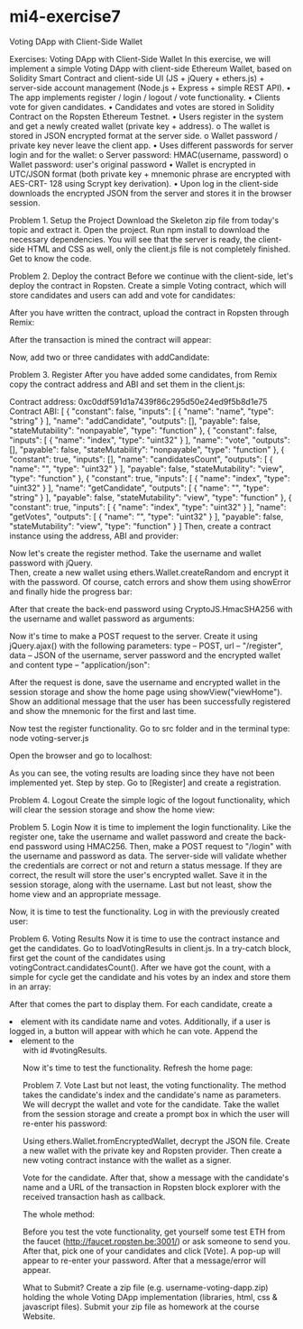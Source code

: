 # mi4-exercise7
Voting DApp with Client-Side Wallet

Exercises: Voting DApp with Client-Side Wallet
In this exercise, we will implement a simple Voting DApp with client-side Ethereum Wallet, based on Solidity Smart Contract and client-side UI (JS + jQuery + ethers.js) + server-side account management (Node.js + Express + simple REST API).
•	The app implements register / login / logout / vote functionality.
•	Clients vote for given candidates.
•	Candidates and votes are stored in Solidity Contract on the Ropsten Ethereum Testnet.
•	Users register in the system and get a newly created wallet (private key + address).
o	The wallet is stored in JSON encrypted format at the server side.
o	Wallet password / private key never leave the client app.
•	Uses different passwords for server login and for the wallet:
o	Server password: HMAC(username, password)
o	Wallet password: user's original password
•	Wallet is encrypted in UTC/JSON format (both private key + mnemonic phrase are encrypted with AES-CRT- 128 using Scrypt key derivation).
•	Upon log in the client-side downloads the encrypted JSON from the server and stores it in the browser session.
 
Problem 1.	Setup the Project
Download the Skeleton zip file from today's topic and extract it. Open the project. Run npm install to download the necessary dependencies. You will see that the server is ready, the client-side HTML and CSS as well, only the client.js file is not completely finished. 
Get to know the code.
 
 
Problem 2.	Deploy the contract
Before we continue with the client-side, let's deploy the contract in Ropsten. Create a simple Voting contract, which will store candidates and users can add and vote for candidates:
 
After you have written the contract, upload the contract in Ropsten through Remix:
 
 
 
After the transaction is mined the contract will appear:
 
Now, add two or three candidates with addCandidate:
 
Problem 3.	Register
After you have added some candidates, from Remix copy the contract address and ABI and set them in the client.js:
 
Contract address:
0xc0ddf591d1a7439f86c295d50e24ed9f5b8d1e75
Contract ABI:
[
	{
		"constant": false,
		"inputs": [
			{
				"name": "name",
				"type": "string"
			}
		],
		"name": "addCandidate",
		"outputs": [],
		"payable": false,
		"stateMutability": "nonpayable",
		"type": "function"
	},
	{
		"constant": false,
		"inputs": [
			{
				"name": "index",
				"type": "uint32"
			}
		],
		"name": "vote",
		"outputs": [],
		"payable": false,
		"stateMutability": "nonpayable",
		"type": "function"
	},
	{
		"constant": true,
		"inputs": [],
		"name": "candidatesCount",
		"outputs": [
			{
				"name": "",
				"type": "uint32"
			}
		],
		"payable": false,
		"stateMutability": "view",
		"type": "function"
	},
	{
		"constant": true,
		"inputs": [
			{
				"name": "index",
				"type": "uint32"
			}
		],
		"name": "getCandidate",
		"outputs": [
			{
				"name": "",
				"type": "string"
			}
		],
		"payable": false,
		"stateMutability": "view",
		"type": "function"
	},
	{
		"constant": true,
		"inputs": [
			{
				"name": "index",
				"type": "uint32"
			}
		],
		"name": "getVotes",
		"outputs": [
			{
				"name": "",
				"type": "uint32"
			}
		],
		"payable": false,
		"stateMutability": "view",
		"type": "function"
	}
]
Then, create a contract instance using the address, ABI and provider:
 
Now let's create the register method. Take the username and wallet password with jQuery.  
Then, create a new wallet using ethers.Wallet.createRandom and encrypt it with the password. Of course, catch errors and show them using showError and finally hide the progress bar:
 
After that create the back-end password using CryptoJS.HmacSHA256 with the username and wallet password as arguments:
 
Now it's time to make a POST request to the server. Create it using jQuery.ajax() with the following parameters:
type – POST, url – "/register", data – JSON of the username, server password and the encrypted wallet and content type – "application/json":
 
After the request is done, save the username and encrypted wallet in the session storage and show the home page using showView("viewHome"). Show an additional message that the user has been successfully registered and show the mnemonic for the first and last time.
 
Now test the register functionality.  Go to src folder and in the terminal type:
node voting-server.js
 
Open the browser and go to localhost:
 
As you can see, the voting results are loading since they have not been implemented yet. Step by step. Go to [Register] and create a registration.
 
 
Problem 4.	Logout
Create the simple logic of the logout functionality, which will clear the session storage and show the home view:
 
Problem 5.	Login
Now it is time to implement the login functionality. Like the register one, take the username and wallet password and create the back-end password using HMAC256. Then, make a POST request to "/login" with the username and password as data. The server-side will validate whether the credentials are correct or not and return a status message. If they are correct, the result will store the user's encrypted wallet. Save it in the session storage, along with the username. Last but not least, show the home view and an appropriate message.
 
Now, it is time to test the functionality. Log in with the previously created user:
 
Problem 6.	Voting Results
Now it is time to use the contract instance and get the candidates. Go to loadVotingResults in client.js. In a try-catch block, first get the count of the candidates using votingContract.candidatesCount(). After we have got the count, with a simple for cycle get the candidate and his votes by an index and store them in an array:
 
After that comes the part to display them. For each candidate, create a <li> element with its candidate name and votes. Additionally, if a user is logged in, a button will appear with which he can vote. Append the <li> element to the <ul> with id #votingResults.
 
Now it's time to test the functionality. Refresh the home page:
 
Problem 7.	Vote
Last but not least, the voting functionality. The method takes the candidate's index and the candidate's name as parameters. We will decrypt the wallet and vote for the candidate.
Take the wallet from the session storage and create a prompt box in which the user will re-enter his password:
 
Using ethers.Wallet.fromEncryptedWallet, decrypt the JSON file. Create a new wallet with the private key and Ropsten provider. Then create a new voting contract instance with the wallet as a signer.
 
Vote for the candidate. After that, show a message with the candidate's name and a URL of the transaction in Ropsten block explorer with the received transaction hash as callback.
 
The whole method:
 
Before you test the vote functionality, get yourself some test ETH from the faucet (http://faucet.ropsten.be:3001/) or ask someone to send you. 
After that, pick one of your candidates and click [Vote]. A pop-up will appear to re-enter your password. After that a message/error will appear.
 
 
What to Submit?
Create a zip file (e.g. username-voting-dapp.zip) holding the whole Voting DApp implementation (libraries, html, css & javascript files).
Submit your zip file as homework at the course Website.


